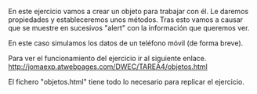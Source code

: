 En este ejercicio vamos a crear un objeto para trabajar con él.
Le daremos propiedades y estableceremos unos métodos.
Tras esto vamos a causar que se muestre en sucesivos "alert" con la información que queremos ver.

En este caso simulamos los datos de un teléfono móvil (de forma breve).

Para ver el funcionamiento del ejercicio ir al siguiente enlace.
http://jomaexp.atwebpages.com/DWEC/TAREA4/objetos.html

El fichero "objetos.html" tiene todo lo necesario para replicar el ejercicio.
